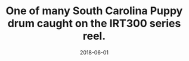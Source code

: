 ---
title: One of many South Carolina Puppy drum caught on the IRT300 series reel.
date: 2018-06-01
description: One of many South Carolina Puppy drum caught on the IRT300 series reel.
thumb: /assets/images/photo-gallery/binkley--sc-catch.jpeg
image: /assets/images/photo-gallery/binkley--sc-catch.jpeg
angler-name: Scott Binkley

reel-type: spinning
reel-series: 300

location: SC
# fish: Some Big Fish
# fish-length: 49 in.
# fish-weight: 78 lbs.
---